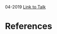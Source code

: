 

04-2019
[Link to Talk](https://www.churchofjesuschrist.org/study/general-conference/2019/04/saturday-morning-session?lang=eng)



# References
